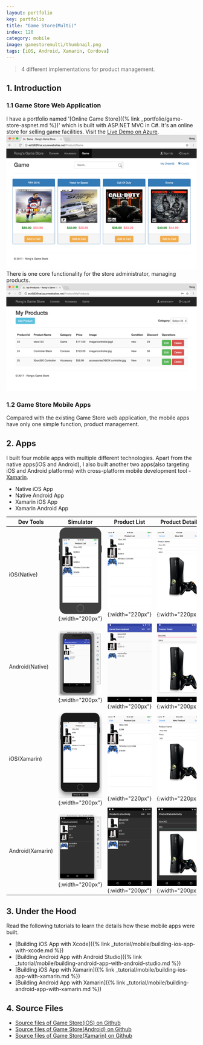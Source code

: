 ```yaml
---
layout: portfolio
key: portfolio
title: "Game Store(Multi)"
index: 120
category: mobile
image: gamestoremulti/thumbnail.png
tags: [iOS, Android, Xamarin, Cordova]
---
```


> 4 different implementations for product management.

## 1. Introduction
### 1.1 Game Store Web Application
I have a portfolio named '[Online Game Store]({% link _portfolio/game-store-aspnet.md %})' which is built with ASP.NET MVC in C#. It's an online store for selling game facilities. Visit the <a href="https://ect583final.azurewebsites.net/" target="\_blank">Live Demo on Azure</a>.
![image](/assets/images/portfolio/gamestoremulti/gamestore_web.png)  
There is one core functionality for the store administrator, managing products.
![image](/assets/images/portfolio/gamestoremulti/gamestore_products.png)
### 1.2 Game Store Mobile Apps
Compared with the existing Game Store web application, the mobile apps have only one simple function, product management.

## 2. Apps
I built four mobile apps with multiple different technologies. Apart from the native apps(iOS and Android), I also built another two apps(also targeting iOS and Android platforms) with cross-platform mobile development tool - [Xamarin](https://xamarin.com/).
* Native iOS App
* Native Android App
* Xamarin iOS App
* Xamarin Android App

| Dev Tools       | Simulator | Product List | Product Detail | Product Deletion |
|-----------------|--------------------|--------------|----------------|------------------|
| iOS(Native)     | ![image](/assets/images/portfolio/gamestoremulti/ios_native_simulator.png){:width="200px"} | ![image](/assets/images/portfolio/gamestoremulti/ios_native_productlist.png){:width="220px"} | ![image](/assets/images/portfolio/gamestoremulti/ios_native_productdetail.png){:width="220px"} | ![image](/assets/images/portfolio/gamestoremulti/ios_native_productdeletion.png){:width="220px"} |
| Android(Native) | ![image](/assets/images/portfolio/gamestoremulti/android_native_emulator.png){:width="200px"} | ![image](/assets/images/portfolio/gamestoremulti/android_native_productlist.png){:width="200px"} | ![image](/assets/images/portfolio/gamestoremulti/android_native_productdetail.png){:width="200px"} | ![image](/assets/images/portfolio/gamestoremulti/android_native_productdeletion.png){:width="200px"} |
| iOS(Xamarin)    | ![image](/assets/images/portfolio/gamestoremulti/ios_xamarin_simulator.png){:width="200px"} | ![image](/assets/images/portfolio/gamestoremulti/ios_xamarin_productlist.png){:width="220px"} | ![image](/assets/images/portfolio/gamestoremulti/ios_xamarin_productdetail.png){:width="220px"} | ![image](/assets/images/portfolio/gamestoremulti/ios_xamarin_productdeletion.png){:width="220px"} |
| Android(Xamarin)| ![image](/assets/images/portfolio/gamestoremulti/android_xamarin_emulator.png){:width="200px"} | ![image](/assets/images/portfolio/gamestoremulti/android_xamarin_productlist.png){:width="200px"} | ![image](/assets/images/portfolio/gamestoremulti/android_xamarin_productdetail.png){:width="200px"} | ![image](/assets/images/portfolio/gamestoremulti/android_xamarin_productdeletion.png){:width="200px"} |

## 3. Under the Hood
Read the following tutorials to learn the details how these mobile apps were built.
* [Building iOS App with Xcode]({% link _tutorial/mobile/building-ios-app-with-xcode.md %})
* [Building Android App with Android Studio]({% link _tutorial/mobile/building-android-app-with-android-studio.md %})
* [Building iOS App with Xamarin]({% link _tutorial/mobile/building-ios-app-with-xamarin.md %})
* [Building Android App with Xamarin]({% link _tutorial/mobile/building-android-app-with-xamarin.md %})

## 4. Source Files
* [Source files of Game Store(iOS) on Github](https://github.com/jojozhuang/game-store-ios)
* [Source files of Game Store(Android) on Github](https://github.com/jojozhuang/game-store-android)
* [Source files of Game Store(Xamarin) on Github](https://github.com/jojozhuang/game-store-xamarin)
